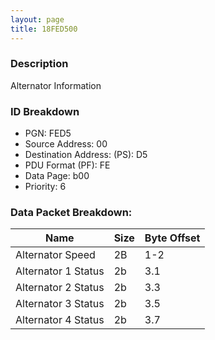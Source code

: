 ```yaml
---
layout: page
title: 18FED500
---
```


### Description

Alternator Information

### ID Breakdown
<ul>
 <li>PGN: FED5</li>
 <li>Source Address: 00</li>
 <li>Destination Address: (PS): D5</li>
 <li>PDU Format (PF): FE</li>
 <li>Data Page: b00</li>
 <li>Priority: 6</li>
</ul>

### Data Packet Breakdown:

| Name | Size | Byte Offset |
| ---- | ---- | ----------- |
| Alternator Speed | 2B | 1-2 |
| Alternator 1 Status | 2b | 3.1 |
| Alternator 2 Status | 2b | 3.3 |
| Alternator 3 Status | 2b | 3.5 |
| Alternator 4 Status | 2b | 3.7 |
